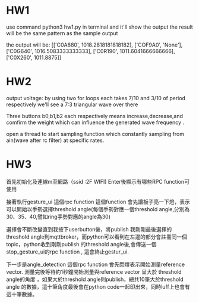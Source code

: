 # HW1
use command python3 hw1.py in terminal and it'll show the output
the result will be the same pattern as the sample output

the output will be:
[['C0A880', 1018.2818181818182], ['COF9A0', 'None'], ['C0G640', 1016.5083333333333], ['C0R190', 1011.6041666666666], ['C0X260', 1011.8875]]

# HW2
output voltage: 
  by using two for loops each takes 7/10 and 3/10 of period respectively 
  we'll see a 7:3 triangular wave over there 
 
Three buttons b0,b1,b2 each respectively means increase,decrease,and comfirm the weight which can influence the generated wave frequency .

open a thread to start sampling function which constantly sampling from ain(wave after rc filter) at specific rates.

# HW3
首先初始化及連線m至網路（ssid :2F WIFI)
Enter後顯示有哪些RPC function可使用

接著執行gesture_ui 這個rpc function 
這個function 會先讓板子亮一下燈，表示可以開始以手勢選擇threshold angle(每個手勢對應一個threshold angle,分別為30、35、40,譬如ring手勢對應的angle為30)

選擇會不斷改變直到我按下userbutton後，將publish 我剛剛最後選擇的threshold angle到mqttbroker，而python可以看到在左邊的部分會註冊同一個topic，python收到剛剛publish 的threshold angle後,會傳送一個stop_gesture_ui的rpc function ,
 這會終止gestur_ui.

下一步是angle_detection 這個rpc function 會先閃燈表示開始測量reference vector.
測量完後等待約1秒鐘開始測量與reference vector 呈大於 threshold angle的角度 ，如果大於threshold angle則publish，總共10筆大於threshold angle 的數據，這十筆角度最後會在python code一起印出來，同時luff上也會有這十筆數據。

